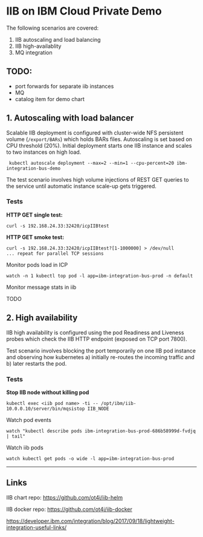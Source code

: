 # IIB on IBM Cloud Private Demo

The following scenarios are covered:

1. IIB autoscaling and load balancing
2. IIB high-availablity
3. MQ integration

## TODO:

- port forwards for separate iib instances
- MQ
- catalog item for demo chart


## 1. Autoscaling with load balancer

Scalable IIB deployment is configured with cluster-wide NFS persistent volume (`/export/BARs`) which holds BARs files. Autoscaling is set based on CPU threshold (20%). Initial deployment starts one IIB instance and scales to two instances on high load. 

     kubectl autoscale deployment --max=2 --min=1 --cpu-percent=20 ibm-integration-bus-demo

The test scenario involves high volume injections of REST GET queries to the service until automatic instance scale-up gets triggered.

### Tests

**HTTP GET single test:**

	curl -s 192.168.24.33:32420/icpIIBtest

**HTTP GET smoke test:**

	curl -s 192.168.24.33:32420/icpIIBtest?[1-1000000] > /dev/null
    ... repeat for parallel TCP sessions


Monitor pods load in ICP
	
	watch -n 1 kubectl top pod -l app=ibm-integration-bus-prod -n default

Monitor message stats in iib

TODO

## 2. High availability

IIB high availability is configured using the pod Readiness and Liveness probes which check the IIB HTTP endpoint (exposed on TCP port 7800).

Test scenario involves blocking the port temporarily on one IIB pod instance and observing how kubernetes a) initially re-routes the incoming traffic and b) later restarts the pod.

### Tests

**Stop IIB node without killing pod**

    kubectl exec <iib pod name> -ti -- /opt/ibm/iib-10.0.0.10/server/bin/mqsistop IIB_NODE


<!-- Block incoming port using IPtables:

    kubectl exec <iib pod> -- /sbin/iptables -A INPUT -p tcp --destination-port 7800 -j DROP -->

Watch pod events

    watch "kubectl describe pods ibm-integration-bus-prod-686b58999d-fvdjq | tail"

Watch iib pods

    watch kubectl get pods -o wide -l app=ibm-integration-bus-prod
---

## Links
IIB chart repo:
https://github.com/ot4i/iib-helm

IIB docker repo:
https://github.com/ot4i/iib-docker

https://developer.ibm.com/integration/blog/2017/09/18/lightweight-integration-useful-links/